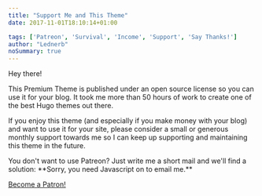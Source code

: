 ```yaml
---
title: "Support Me and This Theme"
date: 2017-11-01T18:10:14+01:00

tags: ['Patreon', 'Survival', 'Income', 'Support', 'Say Thanks!']
author: "Lednerb"
noSummary: true
---
```

Hey there!

This Premium Theme is published under an open source license so you can use it for your blog. It took me more than 50 hours of work to create one of the best Hugo themes out there.

If you enjoy this theme (and especially if you make money with your blog) and want to use it for your site, please consider a small or generous monthly support towards me so I can keep up supporting and maintaining this theme in the future.

You don't want to use Patreon? Just write me a short mail and we'll find a solution:
**<script type="text/javascript" language="javascript">
<!--
// Email obfuscator script 2.1 by Tim Williams, University of Arizona
// Random encryption key feature coded by Andrew Moulden
// This code is freeware provided these four comment lines remain intact
// A wizard to generate this code is at http://www.jottings.com/obfuscator/
{ coded = "q5ep@HpeNp7r.ep"
  key = "chwYVt96OnuyrHsqfdCXiEKQNJD72UmoevAFkRTx4zZP0L5paGMjWgBI8S1bl3"
  shift=coded.length
  link=""
  for (i=0; i<coded.length; i++) {
    if (key.indexOf(coded.charAt(i))==-1) {
      ltr = coded.charAt(i)
      link += (ltr)
    }
    else {
      ltr = (key.indexOf(coded.charAt(i))-shift+key.length) % key.length
      link += (key.charAt(ltr))
    }
  }
document.write("<a href='mailto:"+link+"'>"+link+"</a>")
}
//-->
</script><noscript>Sorry, you need Javascript on to email me.</noscript>**



<div style="position:relative; height: 36px; overflow:hidden"><a href="https://www.patreon.com/bePatron?u=8214142" data-patreon-widget-type="become-patron-button">Become a Patron!</a><script async src="https://c6.patreon.com/becomePatronButton.bundle.js"></script></div>
